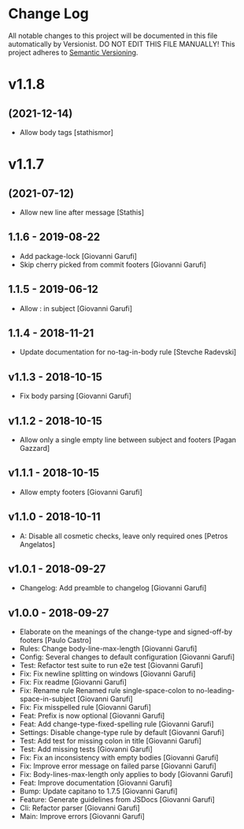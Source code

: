 # Change Log

All notable changes to this project will be documented in this file
automatically by Versionist. DO NOT EDIT THIS FILE MANUALLY!
This project adheres to [Semantic Versioning](http://semver.org/).

# v1.1.8
## (2021-12-14)

* Allow body tags [stathismor]

# v1.1.7
## (2021-07-12)

* Allow new line after message [Stathis]

## 1.1.6 - 2019-08-22

* Add package-lock [Giovanni Garufi]
* Skip cherry picked from commit footers [Giovanni Garufi]

## 1.1.5 - 2019-06-12

* Allow : in subject [Giovanni Garufi]

## 1.1.4 - 2018-11-21

* Update documentation for no-tag-in-body rule [Stevche Radevski]

## v1.1.3 - 2018-10-15

* Fix body parsing [Giovanni Garufi]

## v1.1.2 - 2018-10-15

* Allow only a single empty line between subject and footers [Pagan Gazzard]

## v1.1.1 - 2018-10-15

* Allow empty footers [Giovanni Garufi]

## v1.1.0 - 2018-10-11

* A: Disable all cosmetic checks, leave only required ones [Petros Angelatos]

## v1.0.1 - 2018-09-27

* Changelog: Add preamble to changelog [Giovanni Garufi]

## v1.0.0 - 2018-09-27

* Elaborate on the meanings of the change-type and signed-off-by footers [Paulo Castro]
* Rules: Change body-line-max-length [Giovanni Garufi]
* Config: Several changes to default configuration [Giovanni Garufi]
* Test: Refactor test suite to run e2e test [Giovanni Garufi]
* Fix: Fix newline splitting on windows [Giovanni Garufi]
* Fix: Fix readme [Giovanni Garufi]
* Fix: Rename rule Renamed rule single-space-colon to no-leading-space-in-subject [Giovanni Garufi]
* Fix: Fix misspelled rule [Giovanni Garufi]
* Feat: Prefix is now optional [Giovanni Garufi]
* Feat: Add change-type-fixed-spelling rule [Giovanni Garufi]
* Settings: Disable change-type rule by default [Giovanni Garufi]
* Test: Add test for missing colon in title [Giovanni Garufi]
* Test: Add missing tests [Giovanni Garufi]
* Fix: Fix an inconsistency with empty bodies [Giovanni Garufi]
* Fix: Improve error message on failed parse [Giovanni Garufi]
* Fix: Body-lines-max-length only applies to body [Giovanni Garufi]
* Feat: Improve documentation [Giovanni Garufi]
* Bump: Update capitano to 1.7.5 [Giovanni Garufi]
* Feature: Generate guidelines from JSDocs [Giovanni Garufi]
* Cli: Refactor parser [Giovanni Garufi]
* Main: Improve errors [Giovanni Garufi]
